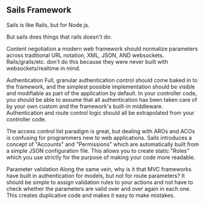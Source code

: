 Sails Framework
--

Sails is like Rails, but for Node.js.

But sails does things that rails doesn't do:

Content negotiation
 a modern web framework should normalize parameters across traditional URL notation, XML, JSON, AND websockets.  Rails/grails/etc. don't do this because they were never built with websockets/realtime in mind.

Authentication
 Full, granular authentication control should come baked in to the framework, and the simplest possible implementation should be visible and modifiable as part of the application by default.  In your controller code, you should be able to assume that all authentication has been taken care of by your own custom and the framework's built-in middleware.  Authentication and route control logic should all be extrapolated from your controller code.

The access control list paradigm is great, but dealing with AROs and ACOs is confusing for programmers new to web applications.  Sails introduces a concept of "Accounts" and "Permissions" which are automatically built from a simple JSON configuration file.  This allows you to create static "Roles" which you use strictly for the purpose of making your code more readable.  

Parameter validation
 Along the same vein, why is it that MVC frameworks have built in authentication for models, but not for route parameters?  It should be simple to assign validation rules to your actions and not have to check whether the parameters are valid over and over again in each one. This creates duplicative code and makes it easy to make mistakes.
